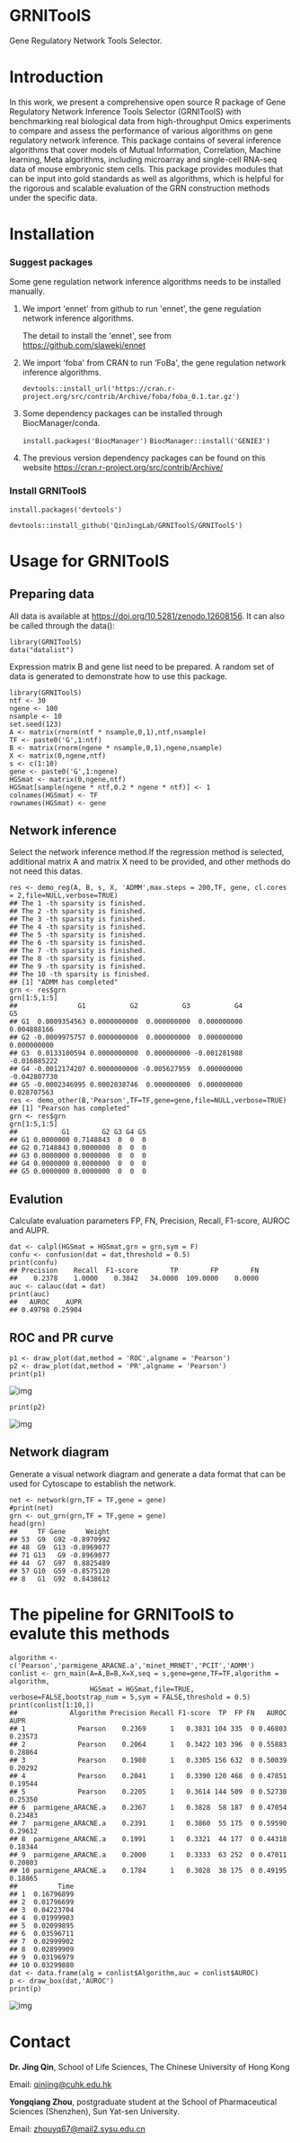 # GRNIToolS
Gene Regulatory Network Tools Selector.

# Introduction

In this work, we present a comprehensive open source R package of Gene Regulatory Network Inference Tools Selector (GRNIToolS) with benchmarking real biological data from high-throughput Omics experiments to compare and assess the performance of various algorithms on gene regulatory network inference. This package contains of several inference algorithms that cover models of Mutual Information, Correlation, Machine learning, Meta algorithms, including microarray and single-cell RNA-seq data of mouse embryonic stem cells. This package provides modules that can be input into gold standards as well as algorithms, which is helpful for the rigorous and scalable evaluation of the GRN construction methods under the specific data.

# Installation

### Suggest packages

Some gene regulation network inference algorithms needs to be installed manually.

1. We import 'ennet' from github to run 'ennet', the gene regulation network  inference algorithms.

   The detail to install the 'ennet', see from https://github.com/slawekj/ennet

2. We import 'foba' from CRAN to run 'FoBa', the gene regulation network  inference algorithms.

   `devtools::install_url('https://cran.r-project.org/src/contrib/Archive/foba/foba_0.1.tar.gz')`

3. Some dependency packages can be installed through BiocManager/conda. 

   `install.packages('BiocManager')`
   `BiocManager::install('GENIE3')`

4. The previous version dependency packages can be found on this website https://cran.r-project.org/src/contrib/Archive/

### Install GRNIToolS

`install.packages('devtools')`

`devtools::install_github('QinJingLab/GRNIToolS/GRNIToolS')`



# Usage for GRNIToolS

## Preparing data

All data is available at https://doi.org/10.5281/zenodo.12608156. It can also be called through the data():
```
library(GRNIToolS) 
data("datalist")
```

Expression matrix B and gene list need to be prepared. A random set of data is generated to demonstrate how to use this package.

```
library(GRNIToolS)
ntf <- 30
ngene <- 100
nsample <- 10
set.seed(123)
A <- matrix(rnorm(ntf * nsample,0,1),ntf,nsample)
TF <- paste0('G',1:ntf)
B <- matrix(rnorm(ngene * nsample,0,1),ngene,nsample)
X <- matrix(0,ngene,ntf)
s <- c(1:10)
gene <- paste0('G',1:ngene)
HGSmat <- matrix(0,ngene,ntf)
HGSmat[sample(ngene * ntf,0.2 * ngene * ntf)] <- 1
colnames(HGSmat) <- TF
rownames(HGSmat) <- gene
```

## Network inference

Select the network inference method.If the regression method is selected, additional matrix A and matrix X need to be provided, and other methods do not need this datas.

```
res <- demo_reg(A, B, s, X, 'ADMM',max.steps = 200,TF, gene, cl.cores = 2,file=NULL,verbose=TRUE)
## The 1 -th sparsity is finished.
## The 2 -th sparsity is finished.
## The 3 -th sparsity is finished.
## The 4 -th sparsity is finished.
## The 5 -th sparsity is finished.
## The 6 -th sparsity is finished.
## The 7 -th sparsity is finished.
## The 8 -th sparsity is finished.
## The 9 -th sparsity is finished.
## The 10 -th sparsity is finished.
## [1] "ADMM has completed"
grn <- res$grn 
grn[1:5,1:5]
##               G1           G2           G3           G4           G5
## G1  0.0009354563 0.0000000000  0.000000000  0.000000000  0.004888166
## G2 -0.0009975757 0.0000000000  0.000000000  0.000000000  0.000000000
## G3  0.0133100594 0.0000000000  0.000000000 -0.001281988 -0.016885222
## G4 -0.0012174207 0.0000000000 -0.005627959  0.000000000 -0.042807730
## G5 -0.0002346995 0.0002038746  0.000000000  0.000000000  0.028707563
res <- demo_other(B,'Pearson',TF=TF,gene=gene,file=NULL,verbose=TRUE)
## [1] "Pearson has completed"
grn <- res$grn 
grn[1:5,1:5]
##           G1        G2 G3 G4 G5
## G1 0.0000000 0.7148843  0  0  0
## G2 0.7148843 0.0000000  0  0  0
## G3 0.0000000 0.0000000  0  0  0
## G4 0.0000000 0.0000000  0  0  0
## G5 0.0000000 0.0000000  0  0  0
```

## Evalution

Calculate evaluation parameters FP, FN, Precision, Recall, F1-score, AUROC and AUPR.

```
dat <- calpl(HGSmat = HGSmat,grn = grn,sym = F)
confu <- confusion(dat = dat,threshold = 0.5)
print(confu)
## Precision    Recall  F1-score        TP        FP        FN 
##    0.2378    1.0000    0.3842   34.0000  109.0000    0.0000
auc <- calauc(dat = dat)
print(auc)
##   AUROC    AUPR 
## 0.49798 0.25904
```

## ROC and PR curve

```
p1 <- draw_plot(dat,method = 'ROC',algname = 'Pearson')
p2 <- draw_plot(dat,method = 'PR',algname = 'Pearson')
print(p1)
```

![img](https://github.com/QinJingLab/GRNIToolS/blob/main/png/p1.png)

```
print(p2)
```

![img](https://github.com/QinJingLab/GRNIToolS/blob/main/png/p2.png)

## Network diagram

Generate a visual network diagram and generate a data format that can be used for Cytoscape to establish the network.

```
net <- network(grn,TF = TF,gene = gene)
#print(net)
grn <- out_grn(grn,TF = TF,gene = gene)
head(grn)
##     TF Gene     Weight
## 53  G9  G92 -0.8970992
## 48  G9  G13 -0.8969077
## 71 G13   G9 -0.8969077
## 44  G7  G97  0.8825489
## 57 G10  G59 -0.8575120
## 8   G1  G92  0.8438612
```

# The pipeline for GRNIToolS to evalute this methods

```
algorithm <- c('Pearson','parmigene_ARACNE.a','minet_MRNET','PCIT','ADMM')
conlist <- grn_main(A=A,B=B,X=X,seq = s,gene=gene,TF=TF,algorithm = algorithm,
                    HGSmat = HGSmat,file=TRUE, verbose=FALSE,bootstrap_num = 5,sym = FALSE,threshold = 0.5)
print(conlist[1:10,])
##             Algorithm Precision Recall F1-score  TP  FP FN   AUROC    AUPR
## 1             Pearson    0.2369      1   0.3831 104 335  0 0.46803 0.23573
## 2             Pearson    0.2064      1   0.3422 103 396  0 0.55883 0.28864
## 3             Pearson    0.1980      1   0.3305 156 632  0 0.50039 0.20292
## 4             Pearson    0.2041      1   0.3390 120 468  0 0.47851 0.19544
## 5             Pearson    0.2205      1   0.3614 144 509  0 0.52730 0.25350
## 6  parmigene_ARACNE.a    0.2367      1   0.3828  58 187  0 0.47054 0.23483
## 7  parmigene_ARACNE.a    0.2391      1   0.3860  55 175  0 0.59590 0.29612
## 8  parmigene_ARACNE.a    0.1991      1   0.3321  44 177  0 0.44318 0.18344
## 9  parmigene_ARACNE.a    0.2000      1   0.3333  63 252  0 0.47011 0.20803
## 10 parmigene_ARACNE.a    0.1784      1   0.3028  38 175  0 0.49195 0.18865
##          Time
## 1  0.16796899
## 2  0.01796699
## 3  0.04223704
## 4  0.01999903
## 5  0.02099895
## 6  0.03596711
## 7  0.02999902
## 8  0.02899909
## 9  0.03196979
## 10 0.03299880
dat <- data.frame(alg = conlist$Algorithm,auc = conlist$AUROC)
p <- draw_box(dat,'AUROC')
print(p)
```

![img](https://github.com/QinJingLab/GRNIToolS/blob/main/png/p3.png)

# Contact

**Dr. Jing Qin**, School of Life Sciences, The Chinese University of Hong Kong

Email: [qinjing@cuhk.edu.hk](mailto:qinjing@cuhk.edu.hk)

**Yongqiang Zhou**, postgraduate student at the School of Pharmaceutical Sciences (Shenzhen), Sun Yat-sen University.

Email: zhouyq67@mail2.sysu.edu.cn
